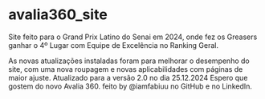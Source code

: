 # avalia360_site

Site feito para o Grand Prix Latino do Senai em 2024, onde fez os Greasers ganhar o 4º Lugar com Equipe de Excelência no Ranking Geral.

As novas atualizações instaladas foram para melhorar o desempenho do site, com uma nova roupagem e novas aplicabilidades com páginas de maior ajuste. Atualizado para a versão 2.0 no dia 25.12.2024
Espero que gostem do novo Avalia 360. feito by @iamfabiuu no GitHub e no LinkedIn.
